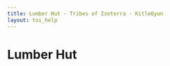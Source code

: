 ```yaml
---
title: Lumber Hut - Tribes of Isoterra - KitleOyun
layout: toi_help
---
```


<h1 class="h1">Lumber Hut</h1>

